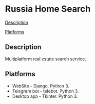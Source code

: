 # **Russia Home Search**

[Description](#Description) 

[Platforms](#Platforms) 

## Description

Multiplatform real estate search service.

## Platforms

- WebSite - Django. Python 3.
- Telegram bot - telebot. Python 3.
- Desktop app - Tkinter. Python 3.
